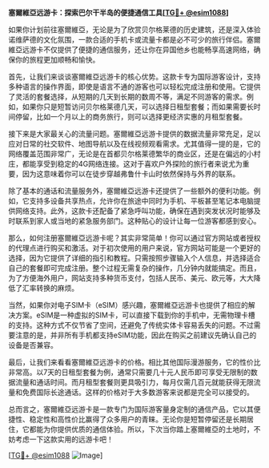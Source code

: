 **塞爾維亞远游卡：探索巴尔干半岛的便捷通信工具[[TG💪+ @esim1088](https://t.me/s/esim1088)]**

如果你计划前往塞爾維亞，无论是为了欣赏贝尔格莱德的历史建筑，还是深入体验诺维萨德的文化氛围，一款合适的手机卡或流量卡都是必不可少的旅行伴侣。塞爾維亞远游卡不仅提供了便捷的通信服务，还让你在异国他乡也能畅享高速网络，确保你的旅程更加顺畅和愉快。

首先，让我们来谈谈塞爾維亞远游卡的核心优势。这款卡专为国际游客设计，支持多种语言的操作界面，即使是语言不通的游客也可以轻松完成注册和使用。它提供了灵活的套餐选择，从短期的几天到长期的数周不等，满足不同游客的需求。例如，如果你只是短暂访问贝尔格莱德几天，可以选择日租型套餐；而如果需要长时间停留，比如一个月以上的商务旅行，则可以选择更经济实惠的月租型套餐。

接下来是大家最关心的流量问题。塞爾維亞远游卡提供的数据流量非常充足，足以应对日常的社交软件、地图导航以及在线视频观看需求。尤其值得一提的是，它的网络覆盖范围非常广，无论是在首都贝尔格莱德繁华的商业区，还是在偏远的小村庄，都能享受到稳定的4G网络连接。这对于喜欢户外探险的旅行者来说尤为重要，因为这意味着你可以在徒步穿越弗鲁什卡山时依然保持与外界的联系。

除了基本的通话和流量服务外，塞爾維亞远游卡还提供了一些额外的便利功能。例如，它支持多设备共享热点，允许你在旅途中同时为手机、平板甚至笔记本电脑提供网络支持。此外，这款卡还配备了紧急呼叫功能，确保在遇到突发状况时能够及时联系到家人或当地的紧急服务部门。这种贴心的设计让每一位游客都感到安心。

那么，如何注册塞爾維亞远游卡呢？其实非常简单！你可以通过官方网站或者授权的代理点进行购买和激活。对于初次使用的用户来说，官方网站可能是一个更好的选择，因为它提供了详细的指引和教程。只需按照步骤输入个人信息，并选择适合自己的套餐即可完成注册。整个过程无需复杂的操作，几分钟内就能搞定。而且，为了方便海外用户，网站支持多种货币支付，包括人民币、美元、欧元等，大大降低了汇率转换的麻烦。

当然，如果你对电子SIM卡（eSIM）感兴趣，塞爾維亞远游卡也提供了相应的解决方案。eSIM是一种虚拟的SIM卡，可以直接下载到你的手机中，无需物理卡槽的支持。这种方式不仅节省了空间，还避免了传统实体卡容易丢失的问题。不过需要注意的是，并非所有手机都支持eSIM功能，因此在购买之前建议先确认自己的设备是否兼容。

最后，让我们来看看塞爾維亞远游卡的价格。相比其他国际漫游服务，它的性价比非常高。以7天的日租型套餐为例，通常只需要几十元人民币即可享受无限制的数据流量和通话时间。而月租型套餐则更具吸引力，每月仅需几百元就能获得无限流量和免费国际长途通话。这样的价格对于大多数游客来说都是完全可以接受的。

总而言之，塞爾維亞远游卡是一款专门为国际游客量身定制的通信产品，它以其便捷性、稳定性和高性价比赢得了众多用户的青睐。无论你是短暂停留还是长期居住，它都能为你提供优质的通信体验。所以，下次当你踏上塞爾維亞的土地时，不妨考虑一下这款实用的远游卡吧！

[[TG💪+ @esim1088](https://t.me/s/esim1088) ![Image](https://i.postimg.cc/4NQfJmqS/Snipaste-2025-05-13-00-14-12.png)]